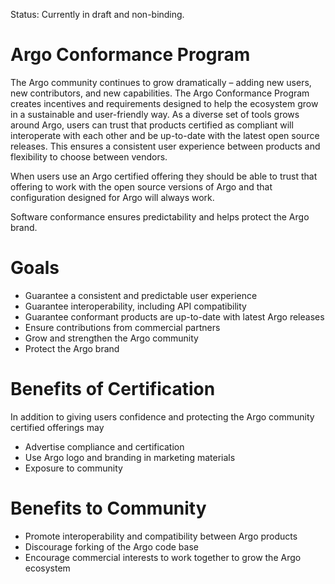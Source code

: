 Status: Currently in draft and non-binding. 

# Argo Conformance Program
The Argo community continues to grow dramatically – adding new users, new contributors, and new capabilities. The Argo Conformance Program creates incentives and requirements designed to help the ecosystem grow in a sustainable and user-friendly way. As a diverse set of tools grows around Argo, users can trust that products certified as compliant will interoperate with each other and be up-to-date with the latest open source releases. This ensures a consistent user experience between products and flexibility to choose between vendors.

When users use an Argo certified offering they should be able to trust that offering to work with the open source versions of Argo and that configuration designed for Argo will always work.

Software conformance ensures predictability and helps protect the Argo brand. 

# Goals
* Guarantee a consistent and predictable user experience
* Guarantee interoperability, including API compatibility
* Guarantee conformant products are up-to-date with latest Argo releases 
* Ensure contributions from commercial partners
* Grow and strengthen the Argo community
* Protect the Argo brand


# Benefits of Certification
In addition to giving users confidence and protecting the Argo community certified offerings may
* Advertise compliance and certification
* Use Argo logo and branding in marketing materials
* Exposure to community

# Benefits to Community
* Promote interoperability and compatibility between Argo products
* Discourage forking of the Argo code base
* Encourage commercial interests to work together to grow the Argo ecosystem
